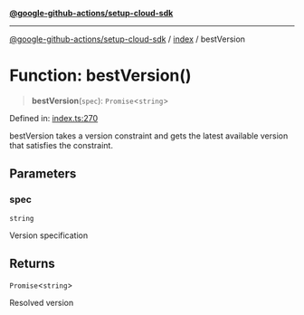[**@google-github-actions/setup-cloud-sdk**](../../README.md)

***

[@google-github-actions/setup-cloud-sdk](../../modules.md) / [index](../README.md) / bestVersion

# Function: bestVersion()

> **bestVersion**(`spec`): `Promise`\<`string`\>

Defined in: [index.ts:270](https://github.com/google-github-actions/setup-cloud-sdk/blob/main/src/index.ts#L270)

bestVersion takes a version constraint and gets the latest available version
that satisfies the constraint.

## Parameters

### spec

`string`

Version specification

## Returns

`Promise`\<`string`\>

Resolved version
